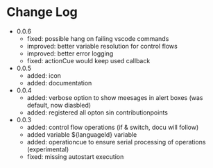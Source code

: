   # Change Log

  - 0.0.6
    - fixed: possible hang on failing vscode commands
    - improved: better variable resolution for control flows
    - improved: better error logging
    - fixed: actionCue would keep used callback
  - 0.0.5
    - added: icon
    - added: documentation
  - 0.0.4
    - added: verbose option to show meesages in alert boxes (was default, now diasbled)
    - added: registered all opton sin contributionpoints
  - 0.0.3
    - added: control flow operations (if & switch, docu will follow)
    - added variable ${languageId} variable
    - added: operationcue to ensure serial processing of operations (experimental)
    - fixed: missing autostart execution
